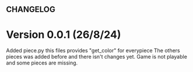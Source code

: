 ## CHANGELOG
# Version 0.0.1 (26/8/24)
Added piece.py this files provides "get_color" for everypiece
The others pieces was added before and there isn't changes yet. 
Game is not playable and some pieces are missing.


